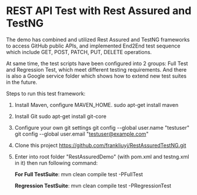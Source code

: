 # REST API Test with Rest Assured and TestNG

The demo has combined and utilized Rest Assured and TestNG frameworks to access GitHub public APIs, and implemented End2End test sequence which include GET, POST, PATCH, PUT, DELETE operations. 

At same time, the test scripts have been configured into 2 groups: Full Test and Regression Test, which meet different testing requirements. And there is also a Google service folder which shows how to extend new test suites in the future.

Steps to run this test framework:
1. Install Maven, configure MAVEN_HOME.
   sudo apt-get install maven

2. Install Git
   sudo apt-get install git-core

3. Configure your own git settings
   git config --global user.name "testuser"
   git config --global user.email "testuser@example.com"

4. Clone this project
   https://github.com/frankliuyj/RestAssuredTestNG.git

5. Enter into root folder "RestAssuredDemo" (with pom.xml and testng.xml in it) then run following command:

   **For Full TestSuite**:
   mvn clean compile test -PFullTest

   **Regression TestSuite**:
   mvn clean compile test -PRegressionTest